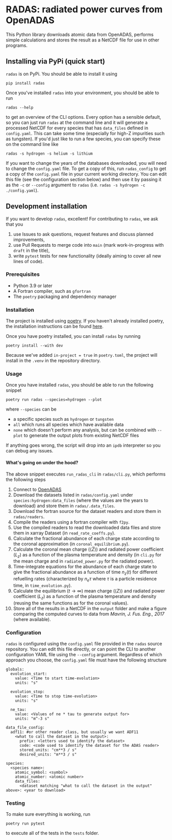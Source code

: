# RADAS: radiated power curves from OpenADAS

This Python library downloads atomic data from OpenADAS, performs simple calculations and stores the result as a NetCDF file for use in other programs.

## Installing via PyPi (quick start)

`radas` is on PyPi. You should be able to install it using
```
pip install radas
```

Once you've installed `radas` into your environment, you should be able to run
```
radas --help
```
to get an overview of the CLI options. Every option has a sensible default, so you can just run `radas` at the command line and it will generate a processed NetCDF for every species that has `data_files` defined in `config.yaml`. This can take some time (especially for high-Z impurities such as tungsten). If you'd just like to run a few species, you can specify these on the command line like
```
radas -s hydrogen -s helium -s lithium
```

If you want to change the years of the databases downloaded, you will need to change the `config.yaml` file. To get a copy of this, run `radas_config` to get a copy of the `config.yaml` file in your current working directory. You can edit this file (see the configuration section below) and then use it by passing it as the `-c` or `--config` argument to `radas` (i.e. `radas -s hydrogen -c ./config.yaml`).

## Development installation

If you want to develop `radas`, excellent! For contributing to `radas`, we ask that you
1. use Issues to ask questions, request features and discuss planned improvements,
2. use Pull Requests to merge code into `main` (mark work-in-progress with `draft` in the title),
3. write `pytest` tests for new functionality (ideally aiming to cover all new lines of code).

### Prerequisites

* Python 3.9 or later
* A Fortran compiler, such as `gfortran`
* The `poetry` packaging and dependency manager

### Installation

The project is installed using [poetry](https://python-poetry.org/). If you haven't already installed poetry, the installation instructions can be found [here](https://python-poetry.org/docs/#installing-with-the-official-installer).

Once you have poetry installed, you can install `radas` by running
```
poetry install --with dev
```

Because we've added `in-project = true` in `poetry.toml`, the project will install in the `.venv` in the repository directory.

### Usage

Once you have installed `radas`, you should be able to run the following snippet
```
poetry run radas --species=hydrogen --plot
```
where `--species` can be
* a specific species such as `hydrogen` or `tungsten`
* `all` which runs all species which have available data
* `none` which doesn't perform any analysis, but can be combined with `--plot` to generate the output plots from existing NetCDF files

If anything goes wrong, the script will drop into an `ipdb` interpreter so you can debug any issues. 

#### What's going on under the hood?

The above snippet executes `run_radas_cli` in `radas/cli.py`, which performs the following steps

1. Connect to [OpenADAS](https://open.adas.ac.uk/)
2. Download the datasets listed in `radas/config.yaml` under `species:hydrogen:data_files` (where the values are the years to download) and store them in `radas/.data_files`.
3. Download the fortran source for the dataset readers and store them in `radas/readers`.
4. Compile the readers using a fortran compiler with `f2py`.
5. Use the compiled readers to read the downloaded data files and store them in xarray Dataset (in `read_rate_coeffs.py`).
6. Calculate the fractional abundance of each charge state according to the coronal approximation (in `coronal_equilibrium.py`).
7. Calculate the coronal mean charge ($\langle Z \rangle$) and radiated power coefficient ($L_z$) as a function of the plasma temperature and density (in `cli.py` for the mean charge and in `radiated_power.py` for the radiated power).
8. Time-integrate equations for the abundance of each charge state to give the fractional abundance as a function of time $n_z(t)$ for different refuelling rates (characterized by $n_e \tau$ where $\tau$ is a particle residence time, in `time_evolution.py`).
9. Calculate the equilibrium ($t \to \infty$) mean charge ($\langle Z \rangle$) and radiated power coefficient ($L_z$) as a function of the plasma temperature and density (reusing the same functions as for the coronal values).
10. Store all of the results in a NetCDF in the `output` folder and make a figure comparing the computed curves to data from *Mavrin, J. Fus. Eng., 2017* (where available).

### Configuration

`radas` is configured using the `config.yaml` file provided in the `radas` source repository. You can edit this file directly, or can point the CLI to another configuration YAML file using the `--config` argument. Regardless of which approach you choose, the `config.yaml` file must have the following structure
```
globals:
  evolution_start:
    value: <Time to start time-evolution>
    units: "s"

  evolution_stop:
    value: <Time to stop time-evolution>
    units: "s"

  ne_tau:
    value: <Values of ne * tau to generate output for>
    units: "m^-3 s"

data_file_config:
  adf11: #or other reader class, but usually we want ADF11
    <what to call the dataset in the output>:
      prefix: <letters used to identify the dataset>
      code: <code used to identify the dataset for the ADAS reader>
      stored_units: "cm**3 / s"
      desired_units: "m**3 / s"

species:
  <species name>:
    atomic_symbol: <symbol>
    atomic_number: <atomic number>
    data_files:
      <dataset matching "what to call the dataset in the output" above>: <year to download>
```

### Testing

To make sure everything is working, run
```
poetry run pytest
```
to execute all of the tests in the `tests` folder.
